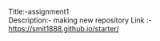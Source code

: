 Title:-assignment1  
Description:- making new repository
Link :- https://smit1888.github.io/starter/